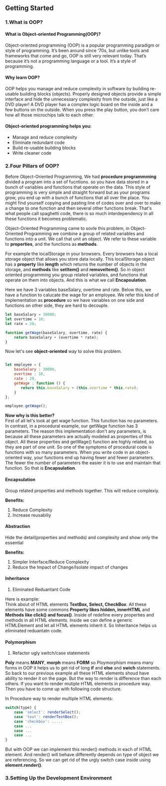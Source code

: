 ## Getting Started ##  
 
### 1.What is OOP? ###

#### What is Object-oriented Programming(OOP)? ####

Object-oriented programming (OOP) is a popular programming paradigm or style of programming. It’s been around since ‘70s, but unlike tools and frameworks that come and go, OOP is still very relevant today. That’s because it’s not a programming language or a tool. It’s a style of programming.
  

#### Why learn OOP? #### 

OOP helps you manage and reduce complexity in software by building re-usable building blocks (objects). Properly designed objects provide a simple interface and hide the unnecessary complexity from the outside, just like a DVD player! A DVD player has a complex logic board on the inside and a few buttons on the outside. When you press the play button, you don’t care how all those microchips talk to each other.


#### Object-oriented programming helps you: #### 

* Manage and reduce complexity
* Eliminate redundant code
* Build re-usable building blocks
* Write cleaner code


### 2.Four Pillars of OOP? ###

Before Object-Oriented Programming, We had **procedure programmming** divided a program into a set of fucntions. so you have data stored in a bunch of variables and functions that operate on the data. This style of programming is very simple and straight forward but as your programs grow, you end up with a bunch of functions that all over the place. You might find yourself copying and pasting line of codes over and over to make a change to one function and then several other functions break. That's what people call spaghetti code, there is so much interdependency in all these functions it becomes problematic.   

Object-Oriented Programming came to sovle this problem, in  Object-Oriented Programming we combine a group of related variables and functions into a unit. We call that unit an object. We refer to these variable to **properties**, and the functions as **methods**.

For example the localStorage in your browsers. Every browsers has a local storage object that allows you store data locally. This localStorage object has a **property** like **length** which returns the number of objects in the storage, and **methods** like **setItem()** and **removeItem()**. So in object oriented programming you group related variables, and functions that operate on them into objects. And this is what we call **Encapsulation**.

Here we have 3 variables baseSalary, overtime and rate. Below this, we have a function to calucate the wage for an employee.
We refer this kind of implementation as **procedure** so we have variables on one side and functions on other side, they are hard to decouple.

```javascript
let baseSalary = 30000;
let overtime = 10;
let rate = 20;

function getWage(baseSalary, overtime, rate) {
    return baseSalary + (overtime * rate);
}

```

Now let's see **object-oriented** way to solve this problem.

```javascript

let employee = {
    baseSalary : 30000,
    overtime : 10,
    rate : 20,
    getWage : function () {
       return this.baseSalary + (this.overtime * this.rate);
    }
};

employee.getWage();

```
**Now why is this better?**  
First of all let's look at get wage function. This function has no parameters. In contrast, in a procedural example, our getWage function has 3 parameters. The reason this implementation don't any parameters, is because all these parameters are actually modeled as properties of this object. All these properties and getWage() function are highly related, so they are part of one unit. So one of the symptoms of procedural code is functions with so many parameters. When you write code in an object-oriented way, your functions end up having fewer and fewer parameters. The fewer the number of parameters the easier it is to use and maintain that function. So that is **Encapsulation**.

#### Encapsulation ####
Group related properties and methods together. This will reduce complexiy.  

**Benefits:**
1) Reduce Complexity
2) Increase reusabiliy

#### Abstraction ####
Hide the detail(properties and methods) and complexity and show only the essential

**Benefits:**
1. Simpler Interface/Reduce Complexity
2. Reduce the Impact of Change/Isolate impact of changes

#### Inheritance ####
1. Eliminated Reduantant Code

Here is example:  
Think about of HTML elements **TextBox, Select, CheckBox**. All these elements have some commons **Property likes hidden, innerHTML** and **Methods like click() and focus()**. Inside of redefine every properties and methods in all HTML elements. Inside we can define a generic HTMLElement and let all HTML elements inherit it. So Inheritance helps us eliminated reduantatn code.


#### Polymorphism ####
1. Refactor ugly switch/case statements


__Poly__ means __**MANY**__, __morph__ means __**FORM**__ so Ploymorphism means many forms in OOP it helps us to get rid of long **if** and **else** and **swich** statements. So back to our previous example all these HTML elements shoud have ability to render it on the page. But the way to render is difference than each others. If you want to render mutiple HTML elements in procedure way. Then you have to come up with following code structure.


In Procedure way to render multiple HTML elements:

```javascript
switch(type) {
    case 'select': renderSelect();
    case 'text': renderTextBox();
    case 'checkbox': .....
    case ...
    case ...
    case ...
}
```

But with OOP we can implement this render() methods in each of HTML element. And render() will behave differently depends on type of object we are referencing. So we can get rid of the urgly switch case inside using **element.render()**.

### 3.Setting Up the Development Environment ###

